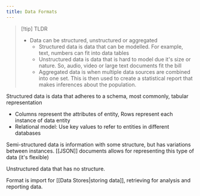 ```yaml
---
title: Data Formats
---
```

> [!tip] TLDR
> - Data can be structured, unstructured or aggregated
>	- Structured data is data that can be modelled. For example, text, numbers can fit into data tables
>	- Unstructured data is data that is hard to model due it's size or nature. So, audio, video or large text documents fit the bill
>	- Aggregated data is when multiple data sources are combined into one set. This is then used to create a statistical report that makes inferences about the population.

Structured data is data that adheres to a schema, most commonly, tabular representation
- Columns represent the attributes of entity, Rows represent each instance of data entity
- Relational model: Use key values to refer to entities in different databases

Semi-structured data is information with some structure, but has variations between instances. [[JSON]] documents allows for representing this type of data (it's flexible)

Unstructured data that has no structure.

Format is import for [[Data Stores|storing data]], retrieving for analysis and reporting data.